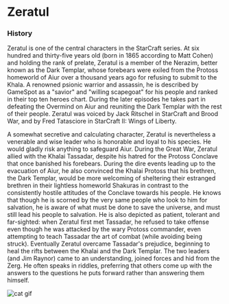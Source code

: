 Zeratul
=======

### History 

Zeratul is one of the central characters in the StarCraft series. At six hundred and thirty-five years old (born in 1865 according to Matt Cohen) and holding the rank of prelate, Zeratul is a member of the Nerazim, better known as the Dark Templar, whose forebears were exiled from the Protoss homeworld of Aiur over a thousand years ago for refusing to submit to the Khala. A renowned psionic warrior and assassin, he is described by GameSpot as a "savior" and "willing scapegoat" for his people and ranked in their top ten heroes chart. During the later episodes he takes part in defeating the Overmind on Aiur and reuniting the Dark Templar with the rest of their people. Zeratul was voiced by Jack Ritschel in StarCraft and Brood War, and by Fred Tatasciore in StarCraft II: Wings of Liberty.

A somewhat secretive and calculating character, Zeratul is nevertheless a venerable and wise leader who is honorable and loyal to his species. He would gladly risk anything to safeguard Aiur. During the Great War, Zeratul allied with the Khalai Tassadar, despite his hatred for the Protoss Conclave that once banished his forebears. During the dire events leading up to the evacuation of Aiur, he also convinced the Khalai Protoss that his brethren, the Dark Templar, would be more welcoming of sheltering their estranged brethren in their lightless homeworld Shakuras in contrast to the consistently hostile attitudes of the Conclave towards his people. He knows that though he is scorned by the very same people who look to him for salvation, he is aware of what must be done to save the universe, and must still lead his people to salvation. He is also depicted as patient, tolerant and far-sighted: when Zeratul first met Tassadar, he refused to take offense even though he was attacked by the wary Protoss commander, even attempting to teach Tassadar the art of combat (while avoiding being struck). Eventually Zeratul overcame Tassadar's prejudice, beginning to heal the rifts between the Khalai and the Dark Templar. The two leaders (and Jim Raynor) came to an understanding, joined forces and hid from the Zerg. He often speaks in riddles, preferring that others come up with the answers to the questions he puts forward rather than answering them himself.

![cat gif](https://lh5.googleusercontent.com/-1zsnV9wfC3w/UUtAyNdJl-I/AAAAAAAAGyg/gsBDTqT8T_k/s333/155.gif "cat gif")


